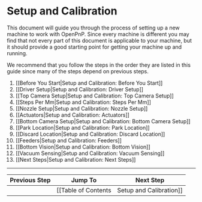 # Setup and Calibration

This document will guide you through the process of setting up a new machine to work with OpenPnP. Since every machine is different you may find that not every part of this document is applicable to your machine, but it should provide a good starting point for getting your machine up and running.

We recommend that you follow the steps in the order they are listed in this guide since many of the steps depend on previous steps.

1. [[Before You Start|Setup and Calibration: Before You Start]]
2. [[Driver Setup|Setup and Calibration: Driver Setup]]
3. [[Top Camera Setup|Setup and Calibration: Top Camera Setup]]
4. [[Steps Per Mm|Setup and Calibration: Steps Per Mm]]
5. [[Nozzle Setup|Setup and Calibration: Nozzle Setup]]
6. [[Actuators|Setup and Calibration: Actuators]]
7. [[Bottom Camera Setup|Setup and Calibration: Bottom Camera Setup]]
8. [[Park Location|Setup and Calibration: Park Location]]
9. [[Discard Location|Setup and Calibration: Discard Location]]
10. [[Feeders|Setup and Calibration: Feeders]]
11. [[Bottom Vision|Setup and Calibration: Bottom Vision]]
12. [[Vacuum Sensing|Setup and Calibration: Vacuum Sensing]]
13. [[Next Steps|Setup and Calibration: Next Steps]]

***

| Previous Step                 | Jump To                 | Next Step                                   |
| ----------------------------- | ----------------------- | ------------------------------------------- |
| | [[Table of Contents|Setup and Calibration]] | [[Before You Start|Setup and Calibration: Before You Start]] |